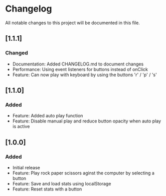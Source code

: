 # Changelog

All notable changes to this project will be documented in this file.

## [1.1.1]

### Changed

- Documentation: Added CHANGELOG.md to document changes
- Performance: Using event listeners for buttons instead of onClick
- Feature: Can now play with keyboard by using the buttons 'r' / 'p' / 's'

## [1.1.0]

### Added

- Feature: Added auto play function
- Feature: Disable manual play and reduce button opacity when auto play is active

## [1.0.0]

### Added

- Initial release
- Feature: Play rock paper scissors aginst the computer by selecting a button
- Feature: Save and load stats using localStorage
- Feature: Reset stats with a button
